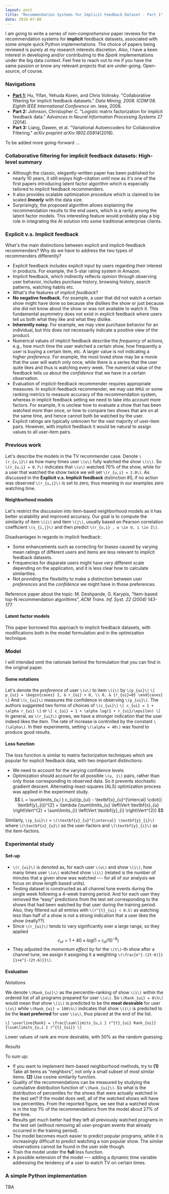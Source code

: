 ```yaml
---
layout: post
title: "Recommendation Systems for Implicit Feedback Dataset - Part 1"
date: 2018-07-08
---
```

<span class="dropcap">I</span> am going to write a series of _non-comprehensive_ paper reviews for the recommendation systems for **implicit** feedback datasets, associated with some simple quick Python implementations. The choice of papers being reviewed is purely at my research interests discretion. Also, I have a keen interest in developing and/or contributing to the *Spark* implementations under the big data context. Feel free to reach out to me if you have the same passion or know any relevant projects that are under-going. Open-source, of course.

### Navigations
- [**Part 1:**](http://hongleixie.github.io/blog/implicit-CF-part1/) Hu, Yifan, Yehuda Koren, and Chris Volinsky. "Collaborative filtering for implicit feedback datasets." _Data Mining, 2008. ICDM'08. Eighth IEEE International Conference on_. Ieee, 2008.
- **Part 2:** Johnson, Christopher C. "Logistic matrix factorization for implicit feedback data." _Advances in Neural Information Processing Systems_ 27 (2014).
- **Part 3:** Liang, Dawen, et al. "Variational Autoencoders for Collaborative Filtering." _arXiv preprint arXiv:1802.05814_(2018).

 To be added more going-forward ....

### Collaborative filtering for implicit feedback datasets: High-level summary
- Although the classic, elegantly-written paper has been published for nearly 10 years, it still enjoys high-citation until now as it's one of the first papers introducing latent factor algorithm which is especially tailored to implicit feedback recommenders.
- It also provides scalable optimization procedure which is claimed to be scaled **_linearly_** with the data size.
-  Surprisingly, the proposed algorithm allows explaining the recommendation results to the end users, which is a rarity among the latent factor models. This interesting feature would probably play a big role in integrating the AI solution into some traditional enterprise clients.

### Explicit v.s. Implicit feedback
What's the main distinctions between explicit and implicit-feedback recommenders? Why do we have to address the two types of recommenders differently?
- Explicit feedback includes explicit input by users regarding their interest in products. For example, the 5-star rating system in Amazon.
- Implicit feedback, which indirectly reflects opinion through observing user behavior, includes purchase history, browsing history, search patterns, watching habits etc.
- What's the features of _implicit feedback_?
- **No negative feedback.** For example, a user that did not watch a certain show might have done so because she dislikes the show or just because she did not know about the show or was not available to watch it. This fundamental asymmetry does not exist in explicit feedback where users tell us both what they like and what they dislike.
- **Inherently noisy.** For example, we may view purchase behavior for an individual, but this does not necessarily indicate a positive view of the product.
- Numerical values of implicit feedback describe the _frequency_ of actions, e.g., how much time the user watched a certain show, how frequently a user is buying a certain item, etc. A larger value is not indicating a higher _preference_. For example, the most loved show may be a movie that the user will watch only once, while there is a series that the user quite likes and thus is watching every week. The numerical value of the feedback tells us about the _confidence_ that we have in a certain observation.
- Evaluation of implicit-feedback recommender requires appropriate measures. In explicit-feedback recommender, we may use `RMSE` or some ranking metrics to measure accuracy of the recommendation system, whereas in implicit feedback setting we need to take into account more factors. For example, it is unclear how to evaluate a show that has been watched more than once, or how to compare two shows that are on at the same time, and hence cannot both be watched by the user.
- Explicit ratings are typically unknown for the vast majority of user-item pairs. However, with implicit feedback it would be natural to assign values to all user-item pairs.

### Previous work
Let's describe the models in the TV recommender case. Denote `\(r_{u,i}\)`  as how many times user `\(u\)` fully watched the show `\(i\)`. So `\(r_{u,i} = 0.7\)` indicates that `\(u\)` watched 70% of the show, while for a user that watched the show twice we will set `\(r_{u,i} = 2.0\)`.
As discussed in the  **Explicit v.s. Implicit feedback** distinction #5,  if no action was observed `\(r_{u,i}\)` is set to zero, thus meaning in our examples zero watching time.
#### Neighborhood models
Let's restrict the discussion into item-based neighborhood models as it has better scalability and improved accuracy. Our goal is to compute the similarity of item `\(i\)` and item `\(j\)`, usually based on Pearson correlation coefficient `\(s_{i,j}\)` and then predict `\(r_{u,i} , u \in U, i \in I\)`.

Disadvantages in regards to implicit feedback:
- Some enhancements such as correcting for biases caused by varying mean ratings of different users and items are less relevant to implicit feedback datasets.
- Frequencies for disparate users might have very different scale depending on the application, and it is less clear how to calculate similarities.
- Not providing the flexibility to make a distinction between user _preferences_ and the _confidence_ we might have in those preferences.

Reference paper about the topic:
M. Deshpande, G. Karypis, “Item-based top-N recommendation algorithms”, _ACM Trans. Inf. Syst. 22 (2004) 143-177._

#### Latent factor models
This paper borrowed this approach to implicit feedback datasets, with modifications both in the model formulation and in the optimization technique.

### Model
I will intended omit the rationale behind the formulation that you can find in the original paper.
#### Some notations
Let's denote the _preference_ of user `\(u\)` to item `\(i\)` by `\(p_{ui}\)`
`\[
p_{ui} = \begin{cases}
  1, & r_{ui} > 0, \\
  0, & {r_{ui}=0}
\end{cases}
\]`
And `\(c_{ui}\)` measures the confidence in observing `\(p_{ui}\)`. The authors suggested two forms of choices of `\(c_{ui}\)`
`\[
c_{ui} = 1 + \alpha r_{ui}
\]`
or
`\[
c_{ui} = 1 + \alpha log(1 + r_{ui}/\epsilon)
\]`
In general, as `\(r_{ui}\)` grows, we have a stronger indication that the user indeed likes the item. The rate of increase is controlled by the constant `\(\alpha\)`.  In their experiments, setting `\(\alpha = 40\)` was found to produce good results.

#### Loss function
The loss function is similar to matrix factorization techniques which are popular for explicit feedback data, with two important distinctions:
- We need to account for the varying confidence levels
- Optimization should account for all possible `\(u, i\)` pairs, rather than only those corresponding to observed data. So it prevents stochastic gradient descent. Alternating-least-squares (ALS) optimization process was applied in the experiment study.
$$
L = \sum\limits_{u,i } c_{ui}(p_{ui} - \textbf{x}_{u}^{\intercal} \cdot{} \textbf{y}_{i})^{2} + \lambda (\sum\limits_{u} \left\Vert \textbf{x}_{u} \right\Vert^{2} + \sum\limits_{i} \left\Vert \textbf{y}_{i} \right\Vert^{2})
$$

Similarly,
`\(p_{ui}\)` = `\(\textbf{x}_{u}^{\intercal} \textbf{y}_{i}\)` where `\(\textbf{x}_{u}\)` as the user-factors and `\(\textbf{y}_{i}\)` as the item-factors.

### Experimental study
#### Set-up
- `\(r_{ui}\)` is denoted as, for each user `\(u\)` and show `\(i\)`, how many times user `\(u\)` watched show `\(i\)` (related is the number of minutes that a given show was watched --- for all of our analysis we focus on show length based units).
- Testing dataset is constructed as all channel tune events during the single week following a 4-week training period. And for each user they removed the “easy” predictions from the test set corresponding to the shows that had been watched by that user during the training period. Also, they filtered out all entries with `\(r^{t}_{ui} < 0.5)` as watching less than half of a show is not a strong indication that a user likes the show (really??).
- Since `\(r_{ui}\)` tends to vary significantly over a large range, so they applied
$$
c_{ui} = 1 + 40\times log(1 + r_{ui}/10^{-8})
$$
- They adjusted the _momentum effect_ by for the `\(t\)`-th show after a channel tune, we assign it assigning it a weighting `\(\frac{e^{-(2t-6)}}{1+e^{-(2t-6)}}\)`.

#### Evaluation

*Notations*

We denote `\(Rank_{ui}\)` as the percentile-ranking of show `\(i\)` within the ordered list of all programs prepared for user `\(u\)`.
So `\(Rank_{ui} = 0\%\)` would mean that show `\(i\)` is predicted to be the **most desirable** for user `\(u\)` while `\(Rank_{ui} = 100\%\)` indicates that show `\(i\)` is predicted to be the **least preferred** for user `\(u\)`, thus placed at the end of the list.

`\[
\overline{Rank} = \frac{\sum\limits_{u,i } r^{t}_{ui} Rank_{ui}}{\sum\limits_{u,i } r^{t}_{ui}}
\]`

Lower values of rank are more desirable, with 50% as the random guessing.

*Results*

To sum up:
- If you want to implement item-based neighborhood methods, try to
  **(1)** Take all items as “neighbors”, not only a small subset of most similar items.
  **(2)** Use cosine similarity function.
- Quality of the recommendations can be measured by studying the cumulative distribution function of `\(Rank_{ui}\)`. So what is the distribution of percentiles for the shows that were actually watched in the test set? If the model does well, all of the watched shows will have low percentiles. From the reported figure, we see that a watched show is in the top 1% of the recommendations from the model about 27% of the time.
- Results get much better had they left all previously watched programs in the test set (without removing all user-program events that already occurred in the training period).
- The model becomes much easier to predict popular programs, while it is increasingly difficult to predict watching a non popular show. The similar observations cannot be found in the user side though.
- Train the model under the **full** loss function.
- A possible extension of the model –-- adding a dynamic time variable addressing the tendency of a user to watch TV on certain times.

### A simple Python implementation
TBA
